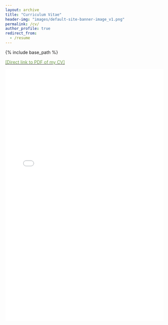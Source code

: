 ```yaml
---
layout: archive
title: "Curriculum Vitae"
header-img: "images/default-site-banner-image_v1.png"
permalink: /cv/
author_profile: true
redirect_from:
  - /resume
---
```


{% include base_path %}

[<font color="#709E4A">[Direct link to PDF of my CV]</font>](https://hratliff.com/files/CV_Hunter_Ratliff_public.pdf)

<iframe src="/files/CV_Hunter_Ratliff_public.pdf" style="width: 100%;height: 800px;border: none;"></iframe>

<!-- [[Direct link to PDF of my older, more traditionally styled CV]](https://hratliff.com/files/CV_Hunter_Ratliff.pdf) -->

<!-- <embed src="http://lindt8.github.io/files/CV_Hunter_Ratliff.pdf" width="650" height="1800" type='application/pdf'> -->
